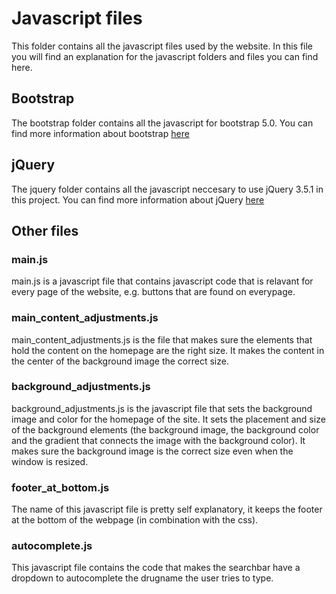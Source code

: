 # Javascript files

This folder contains all the javascript files used by the website. In this file you will find an explanation for the javascript folders and files you can find here.

## Bootstrap

The bootstrap folder contains all the javascript for bootstrap 5.0. You can find more information about bootstrap [here](https://getbootstrap.com/docs/5.0/getting-started/introduction/)

## jQuery

The jquery folder contains all the javascript neccesary to use jQuery 3.5.1 in this project. You can find more information about jQuery [here](https://jquery.com/)

## Other files

### main.js

main.js is a javascript file that contains javascript code that is relavant for every page of the website, e.g. buttons that are found on everypage. 

### main_content_adjustments.js

main_content_adjustments.js is the file that makes sure the elements that hold the content on the homepage are the right size. It makes the content in the center of the background image the correct size.

### background_adjustments.js

background_adjustments.js is the javascript file that sets the background image and color for the homepage of the site. It sets the placement and size of the background elements (the background image,  the background color and the gradient that connects the image with the background color). It makes sure the background image is the correct size even when the window is resized.

### footer_at_bottom.js

The name of this javascript file is pretty self explanatory, it keeps the footer at the bottom of the webpage (in combination with the css).

### autocomplete.js

This javascript file contains the code that makes the searchbar have a dropdown to autocomplete the drugname the user tries to type.